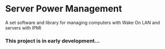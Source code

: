 # Server Power Management

A set software and library for managing computers with Wake On LAN and servers with IPMI


### This project is in early development...
